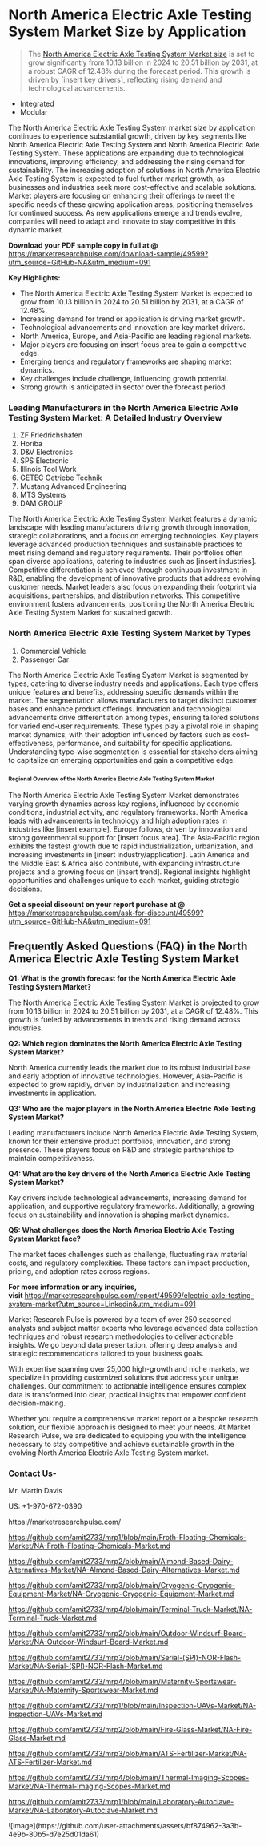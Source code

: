 <h1>North America Electric Axle Testing System Market&nbsp;Size by Application</h1><blockquote><p>The <a href="https://marketresearchpulse.com/download-sample/49599?utm_source=GitHub-NA&amp;utm_medium=091">North America Electric Axle Testing System Market size</a> is set to grow significantly from 10.13 billion in 2024 to 20.51 billion by 2031, at a robust CAGR of 12.48% during the forecast period. This growth is driven by [insert key drivers], reflecting rising demand and technological advancements.</p></blockquote><ul><li>Integrated<li> Modular</li></ul><p>The North America Electric Axle Testing System market size by application continues to experience substantial growth, driven by key segments like North America Electric Axle Testing System and North America Electric Axle Testing System. These applications are expanding due to technological innovations, improving efficiency, and addressing the rising demand for sustainability. The increasing adoption of solutions in North America Electric Axle Testing System is expected to fuel further market growth, as businesses and industries seek more cost-effective and scalable solutions. Market players are focusing on enhancing their offerings to meet the specific needs of these growing application areas, positioning themselves for continued success. As new applications emerge and trends evolve, companies will need to adapt and innovate to stay competitive in this dynamic market.</p><p><strong>Download your PDF sample copy in full at @ </strong><a href="https://marketresearchpulse.com/download-sample/49599?utm_source=GitHub-NA&amp;utm_medium=091">https://marketresearchpulse.com/download-sample/49599?utm_source=GitHub-NA&amp;utm_medium=091</a></p><p><strong>Key Highlights: </strong></p><ul><li>The North America Electric Axle Testing System Market is expected to grow from 10.13 billion in 2024 to 20.51 billion by 2031, at a CAGR of 12.48%.</li><li>Increasing demand for trend or application is driving market growth.</li><li>Technological advancements and innovation are key market drivers.</li><li>North America, Europe, and Asia-Pacific are leading regional markets.</li><li>Major players are focusing on insert focus area to gain a competitive edge.</li><li>Emerging trends and regulatory frameworks are shaping market dynamics.</li><li>Key challenges include challenge, influencing growth potential.</li><li>Strong growth is anticipated in sector over the forecast period.</li></ul><h3>Leading Manufacturers in the North America Electric Axle Testing System Market: A Detailed Industry Overview</h3><ol><li>ZF Friedrichshafen</li><li>Horiba</li><li>D&V Electronics</li><li>SPS Electronic</li><li>Illinois Tool Work</li><li>GETEC Getriebe Technik</li><li>Mustang Advanced Engineering</li><li>MTS Systems</li><li>DAM GROUP</li></ol><div class="flex max-w-full flex-col flex-grow"><div class="min-h-8 text-message flex w-full flex-col items-end gap-2 whitespace-normal break-words [.text-message+&amp;]:mt-5" dir="auto" data-message-author-role="assistant" data-message-id="fd8432e4-4910-450d-b182-61b7bfb0a01f" data-message-model-slug="gpt-4o"><div class="flex w-full flex-col gap-1 empty:hidden first:pt-[3px]"><div class="markdown prose w-full break-words dark:prose-invert light"><p>The North America Electric Axle Testing System Market features a dynamic landscape with leading manufacturers driving growth through innovation, strategic collaborations, and a focus on emerging technologies. Key players leverage advanced production techniques and sustainable practices to meet rising demand and regulatory requirements. Their portfolios often span diverse applications, catering to industries such as [insert industries]. Competitive differentiation is achieved through continuous investment in R&amp;D, enabling the development of innovative products that address evolving customer needs. Market leaders also focus on expanding their footprint via acquisitions, partnerships, and distribution networks. This competitive environment fosters advancements, positioning the North America Electric Axle Testing System Market for sustained growth.</p></div></div></div></div><h3>North America Electric Axle Testing System Market by Types</h3><ol><li>Commercial Vehicle<li> Passenger Car</li></ol><div class="flex max-w-full flex-col flex-grow"><div class="min-h-8 text-message flex w-full flex-col items-end gap-2 whitespace-normal break-words [.text-message+&amp;]:mt-5" dir="auto" data-message-author-role="assistant" data-message-id="084470be-0bb7-4664-bddf-5156b4f41249" data-message-model-slug="gpt-4o-mini"><div class="flex w-full flex-col gap-1 empty:hidden first:pt-[3px]"><div class="markdown prose w-full break-words dark:prose-invert light"><p>The North America Electric Axle Testing System Market is segmented by types, catering to diverse industry needs and applications. Each type offers unique features and benefits, addressing specific demands within the market. The segmentation allows manufacturers to target distinct customer bases and enhance product offerings. Innovation and technological advancements drive differentiation among types, ensuring tailored solutions for varied end-user requirements. These types play a pivotal role in shaping market dynamics, with their adoption influenced by factors such as cost-effectiveness, performance, and suitability for specific applications. Understanding type-wise segmentation is essential for stakeholders aiming to capitalize on emerging opportunities and gain a competitive edge.</p></div></div></div></div><h3><span style="font-size: 11px;">Regional Overview of the North America Electric Axle Testing System Market</span></h3><div class="flex max-w-full flex-col flex-grow"><div class="min-h-8 text-message flex w-full flex-col items-end gap-2 whitespace-normal break-words [.text-message+&amp;]:mt-5" dir="auto" data-message-author-role="assistant" data-message-id="e9038762-ce64-4e30-91c9-9bd413514231" data-message-model-slug="gpt-4o-mini"><div class="flex w-full flex-col gap-1 empty:hidden first:pt-[3px]"><div class="markdown prose w-full break-words dark:prose-invert light"><p>The North America Electric Axle Testing System Market demonstrates varying growth dynamics across key regions, influenced by economic conditions, industrial activity, and regulatory frameworks. North America leads with advancements in technology and high adoption rates in industries like [insert example]. Europe follows, driven by innovation and strong governmental support for [insert focus area]. The Asia-Pacific region exhibits the fastest growth due to rapid industrialization, urbanization, and increasing investments in [insert industry/application]. Latin America and the Middle East &amp; Africa also contribute, with expanding infrastructure projects and a growing focus on [insert trend]. Regional insights highlight opportunities and challenges unique to each market, guiding strategic decisions.</p></div></div></div></div><p><strong>Get a special discount on your report purchase at @ </strong><a href="https://marketresearchpulse.com/ask-for-discount/49599?utm_source=GitHub-NA&amp;utm_medium=091">https://marketresearchpulse.com/ask-for-discount/49599?utm_source=GitHub-NA&amp;utm_medium=091</a></p><h2>Frequently Asked Questions (FAQ) in the North America Electric Axle Testing System Market</h2><p><strong>Q1: What is the growth forecast for the North America Electric Axle Testing System Market?</strong></p><p>The North America Electric Axle Testing System Market is projected to grow from 10.13 billion in 2024 to 20.51 billion by 2031, at a CAGR of 12.48%. This growth is fueled by advancements in trends and rising demand across industries.</p><p><strong>Q2: Which region dominates the North America Electric Axle Testing System Market?</strong></p><p>North America currently leads the market due to its robust industrial base and early adoption of innovative technologies. However, Asia-Pacific is expected to grow rapidly, driven by industrialization and increasing investments in application.</p><p><strong>Q3: Who are the major players in the North America Electric Axle Testing System Market?</strong></p><p>Leading manufacturers include North America Electric Axle Testing System, known for their extensive product portfolios, innovation, and strong presence. These players focus on R&amp;D and strategic partnerships to maintain competitiveness.</p><p><strong>Q4: What are the key drivers of the North America Electric Axle Testing System Market?</strong></p><p>Key drivers include technological advancements, increasing demand for application, and supportive regulatory frameworks. Additionally, a growing focus on sustainability and innovation is shaping market dynamics.</p><p><strong>Q5: What challenges does the North America Electric Axle Testing System Market face?</strong></p><p>The market faces challenges such as challenge, fluctuating raw material costs, and regulatory complexities. These factors can impact production, pricing, and adoption rates across regions.</p><p><strong>For more information or any inquiries, visit&nbsp;</strong><a href="https://marketresearchpulse.com/report/49599/electric-axle-testing-system-market?utm_source=Linkedin&utm_medium=091">https://marketresearchpulse.com/report/49599/electric-axle-testing-system-market?utm_source=Linkedin&utm_medium=091</a></p><p>Market Research Pulse is powered by a team of over 250 seasoned analysts and subject matter experts who leverage advanced data collection techniques and robust research methodologies to deliver actionable insights. We go beyond data presentation, offering deep analysis and strategic recommendations tailored to your business goals.</p><p>With expertise spanning over 25,000 high-growth and niche markets, we specialize in providing customized solutions that address your unique challenges. Our commitment to actionable intelligence ensures complex data is transformed into clear, practical insights that empower confident decision-making.</p><p>Whether you require a comprehensive market report or a bespoke research solution, our flexible approach is designed to meet your needs. At Market Research Pulse, we are dedicated to equipping you with the intelligence necessary to stay competitive and achieve sustainable growth in the evolving North America Electric Axle Testing System market.</p><h3><strong>Contact Us-</strong></h3><p>Mr. Martin Davis</p><p>US: +1-970-672-0390</p><p>https://marketresearchpulse.com/</p><p><a href="https://github.com/amit2733/mrp1/blob/main/Froth-Floating-Chemicals-Market/NA-Froth-Floating-Chemicals-Market.md">https://github.com/amit2733/mrp1/blob/main/Froth-Floating-Chemicals-Market/NA-Froth-Floating-Chemicals-Market.md</a></p><p><a href="https://github.com/amit2733/mrp2/blob/main/Almond-Based-Dairy-Alternatives-Market/NA-Almond-Based-Dairy-Alternatives-Market.md">https://github.com/amit2733/mrp2/blob/main/Almond-Based-Dairy-Alternatives-Market/NA-Almond-Based-Dairy-Alternatives-Market.md</a></p><p><a href="https://github.com/amit2733/mrp3/blob/main/Cryogenic-Cryogenic-Equipment-Market/NA-Cryogenic-Cryogenic-Equipment-Market.md">https://github.com/amit2733/mrp3/blob/main/Cryogenic-Cryogenic-Equipment-Market/NA-Cryogenic-Cryogenic-Equipment-Market.md</a></p><p><a href="https://github.com/amit2733/mrp4/blob/main/Terminal-Truck-Market/NA-Terminal-Truck-Market.md">https://github.com/amit2733/mrp4/blob/main/Terminal-Truck-Market/NA-Terminal-Truck-Market.md</a></p><p><a href="https://github.com/amit2733/mrp2/blob/main/Outdoor-Windsurf-Board-Market/NA-Outdoor-Windsurf-Board-Market.md">https://github.com/amit2733/mrp2/blob/main/Outdoor-Windsurf-Board-Market/NA-Outdoor-Windsurf-Board-Market.md</a></p><p><a href="https://github.com/amit2733/mrp3/blob/main/Serial-(SPI)-NOR-Flash-Market/NA-Serial-(SPI)-NOR-Flash-Market.md">https://github.com/amit2733/mrp3/blob/main/Serial-(SPI)-NOR-Flash-Market/NA-Serial-(SPI)-NOR-Flash-Market.md</a></p><p><a href="https://github.com/amit2733/mrp4/blob/main/Maternity-Sportswear-Market/NA-Maternity-Sportswear-Market.md">https://github.com/amit2733/mrp4/blob/main/Maternity-Sportswear-Market/NA-Maternity-Sportswear-Market.md</a></p><p><a href="https://github.com/amit2733/mrp1/blob/main/Inspection-UAVs-Market/NA-Inspection-UAVs-Market.md">https://github.com/amit2733/mrp1/blob/main/Inspection-UAVs-Market/NA-Inspection-UAVs-Market.md</a></p><p><a href="https://github.com/amit2733/mrp2/blob/main/Fire-Glass-Market/NA-Fire-Glass-Market.md">https://github.com/amit2733/mrp2/blob/main/Fire-Glass-Market/NA-Fire-Glass-Market.md</a></p><p><a href="https://github.com/amit2733/mrp3/blob/main/ATS-Fertilizer-Market/NA-ATS-Fertilizer-Market.md">https://github.com/amit2733/mrp3/blob/main/ATS-Fertilizer-Market/NA-ATS-Fertilizer-Market.md</a></p><p><a href="https://github.com/amit2733/mrp4/blob/main/Thermal-Imaging-Scopes-Market/NA-Thermal-Imaging-Scopes-Market.md">https://github.com/amit2733/mrp4/blob/main/Thermal-Imaging-Scopes-Market/NA-Thermal-Imaging-Scopes-Market.md</a></p><p><a href="https://github.com/amit2733/mrp1/blob/main/Laboratory-Autoclave-Market/NA-Laboratory-Autoclave-Market.md">https://github.com/amit2733/mrp1/blob/main/Laboratory-Autoclave-Market/NA-Laboratory-Autoclave-Market.md</a></p>
![image](https://github.com/user-attachments/assets/bf874962-3a3b-4e9b-80b5-d7e25d01da61)
